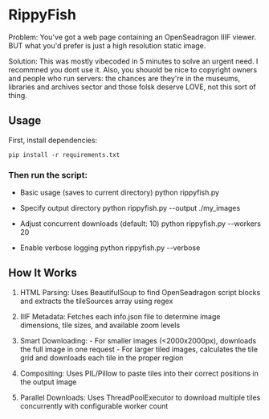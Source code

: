 # RippyFish

Problem: You've got a web page containing an OpenSeadragon IIIF viewer. BUT what you'd prefer is just a high resolution static image.

Solution: This was mostly vibecoded in 5 minutes to solve an urgent need. I recommned you dont use it. Also, you shouold be nice to copyright owners and people who run servers: the chances are they're in the museums, libraries and archives sector and those folsk deserve LOVE, not this sort of thing.

##  Usage

First, install dependencies:

    pip install -r requirements.txt

### Then run the script:

-  Basic usage (saves to current directory)
    python rippyfish.py <url>

- Specify output directory
    python rippyfish.py <url> --output ./my_images

- Adjust concurrent downloads (default: 10)
    python rippyfish.py <url> --workers 20

- Enable verbose logging
    python rippyfish.py <url> --verbose

## How It Works

  1. HTML Parsing: Uses BeautifulSoup to find OpenSeadragon script blocks
  and extracts the tileSources array using regex
  
  2. IIIF Metadata: Fetches each info.json file to determine image
  dimensions, tile sizes, and available zoom levels
  
  3. Smart Downloading:
    - For smaller images (<2000x2000px), downloads the full image in one
  request
    - For larger tiled images, calculates the tile grid and downloads each
  tile in the proper region
  
  4. Compositing: Uses PIL/Pillow to paste tiles into their correct
  positions in the output image
  
  5. Parallel Downloads: Uses ThreadPoolExecutor to download multiple tiles
  concurrently with configurable worker count
